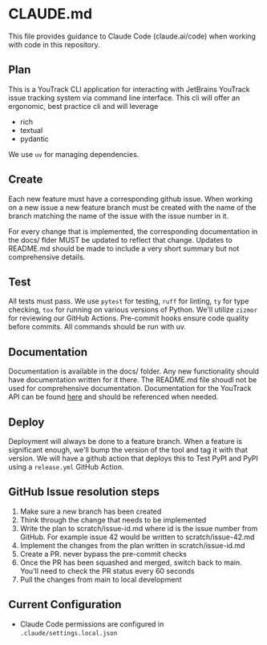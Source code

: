 # CLAUDE.md

This file provides guidance to Claude Code (claude.ai/code) when working with code in this repository.

## Plan

This is a YouTrack CLI application for interacting with JetBrains YouTrack issue tracking system via command line interface. This cli will offer an ergonomic, best practice cli and will leverage

- rich
- textual
- pydantic

We use `uv` for managing dependencies.

## Create

Each new feature must have a corresponding github issue. When working on a new issue a new feature branch must be created with the name of the branch matching the name of the issue with the issue number in it.

For every change that is implemented, the corresponding documentation in the docs/ flder MUST be updated to reflect that change. Updates to README.md should be made to include a very short summary but not comprehensive details.

## Test

All tests must pass. We use `pytest` for testing, `ruff` for linting, `ty` for type checking, `tox` for running on various versions of Python. We'll utilize `zizmor` for reviewing our GitHub Actions. Pre-commit hooks ensure code quality before commits. All commands should be run with uv.

## Documentation

Documentation is available in the docs/ folder. Any new functionality should have documentation written for it there. The README.md file shoudl not be used for comprehensive documentation. Documentation for the YouTrack API can be found [here](https://www.jetbrains.com/help/youtrack/devportal/youtrack-rest-api.html) and should be referenced when needed.

## Deploy

Deployment will always be done to a feature branch. When a feature is significant enough, we'll bump the version of the tool and tag it with that version. We will have a github action that deploys this to Test PyPI and PyPI using a `release.yml` GitHub Action.

## GitHub Issue resolution steps

1. Make sure a new branch has been created
2. Think through the change that needs to be implemented
3. Write the plan to scratch/issue-id.md where id is the issue number from GitHub. For example issue 42 would be written to scratch/issue-42.md
4. Implement the changes from the plan written in scratch/issue-id.md
5. Create a PR. never bypass the pre-commit checks
6. Once the PR has been squashed and merged, switch back to main. You'll need to check the PR status every 60 seconds
7. Pull the changes from main to local development

## Current Configuration

- Claude Code permissions are configured in `.claude/settings.local.json`
